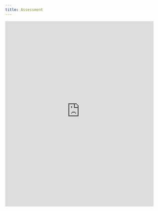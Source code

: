 ```yaml
---
title: Assessment
---
```


<div class="row hspace">
<div class="col-lg-12">
<iframe 
  src='https://university.aylanetworks.com/oltpublish/site/taketest.do?dispatch=taketest&testId=26a80dc9-b788-11e8-a58e-0cc47a3505aa&inner=true' 
  FRAMEBORDER='0' 
  style='width:95%;
  height:600px;
  margin:0px; 
  padding:0px;'>
</iframe>
</div>
</div>
